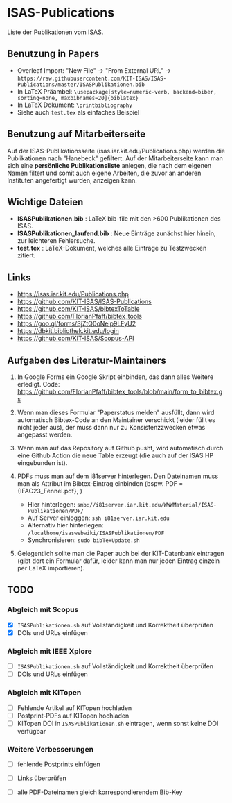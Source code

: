 # ISAS-Publications
Liste der Publikationen vom ISAS. 

## Benutzung in Papers
- Overleaf Import: "New File" → "From External URL" → `https://raw.githubusercontent.com/KIT-ISAS/ISAS-Publications/master/ISASPublikationen.bib`
- In LaTeX Präambel: `\usepackage[style=numeric-verb, backend=biber, sorting=none, maxbibnames=20]{biblatex}`
- In LaTeX Dokument: `\printbibliography`
- Siehe auch `test.tex` als einfaches Beispiel

## Benutzung auf Mitarbeiterseite
Auf der ISAS-Publikationsseite (isas.iar.kit.edu/Publications.php) werden die Publikationen nach "Hanebeck" gefiltert. Auf der Mitarbeiterseite kann man sich eine **persönliche Publikationsliste** anlegen, die nach dem eigenen Namen filtert und somit auch eigene Arbeiten, die zuvor an anderen Instituten angefertigt wurden, anzeigen kann.


## Wichtige Dateien
- **ISASPublikationen.bib** : LaTeX bib-file mit den >600 Publikationen des ISAS.
- **ISASPublikationen_laufend.bib** : Neue Einträge zunächst hier hinein, zur leichteren Fehlersuche.
- **test.tex** : LaTeX-Dokument, welches alle Einträge zu Testzwecken zitiert.


## Links
- https://isas.iar.kit.edu/Publications.php
- https://github.com/KIT-ISAS/ISAS-Publications
- https://github.com/KIT-ISAS/bibtexToTable
- https://github.com/FlorianPfaff/bibtex_tools
- https://goo.gl/forms/SjZtQ0oNeip9LFyU2
- https://dbkit.bibliothek.kit.edu/login
- https://github.com/KIT-ISAS/Scopus-API


## Aufgaben des Literatur-Maintainers

1. In Google Forms ein Google Skript einbinden, das dann alles Weitere erledigt. Code: https://github.com/FlorianPfaff/bibtex_tools/blob/main/form_to_bibtex.gs

1. Wenn man dieses Formular "Paperstatus melden" ausfüllt, dann wird automatisch Bibtex-Code an den Maintainer verschickt (leider füllt es nicht jeder aus), der muss dann nur zu Konsistenzzwecken etwas angepasst werden.

2. Wenn man auf das Repository auf Github pusht, wird automatisch durch eine Github Action die neue Table erzeugt (die auch auf der ISAS HP eingebunden ist).

3. PDFs muss man auf dem i81server hinterlegen. Den Dateinamen muss man als Attribut im Bibtex-Eintrag einbinden (bspw.   PDF = {IFAC23_Fennel.pdf}, )
   - Hier hinterlegen: `smb://i81server.iar.kit.edu/WWWMaterial/ISAS-Publikationen/PDF/`
   - Auf Server einloggen: `ssh i81server.iar.kit.edu`
   - Alternativ hier hinterlegen: `/localhome/isaswebwiki/ISASPublikationen/PDF`
   - Synchronisieren: `sudo bibTexUpdate.sh`

4. Gelegentlich sollte man die Paper auch bei der KIT-Datenbank eintragen (gibt dort ein Formular dafür, leider kann man nur jeden Eintrag einzeln per LaTeX importieren).


## TODO

### Abgleich mit Scopus
- [x] `ISASPublikationen.sh` auf Vollständigkeit und Korrektheit überprüfen
- [x] DOIs und URLs einfügen

### Abgleich mit IEEE Xplore
- [ ] `ISASPublikationen.sh` auf Vollständigkeit und Korrektheit überprüfen
- [ ] DOIs und URLs einfügen

### Abgleich mit KITopen
- [ ] Fehlende Artikel auf KITopen hochladen
- [ ] Postprint-PDFs auf KITopen hochladen
- [ ] KITopen DOI in `ISASPublikationen.sh` eintragen, wenn sonst keine DOI verfügbar

### Weitere Verbesserungen
- [ ] fehlende Postprints einfügen
- [ ] Links überprüfen
- [ ] alle PDF-Dateinamen gleich korrespondierendem Bib-Key



